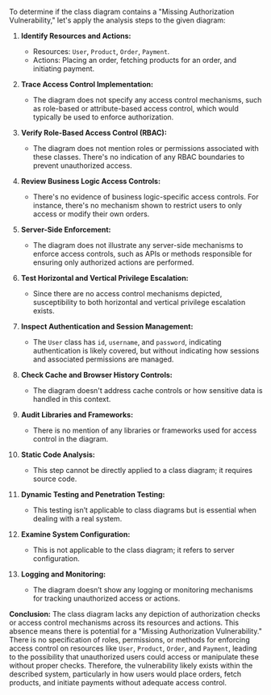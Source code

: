 To determine if the class diagram contains a "Missing Authorization Vulnerability," let's apply the analysis steps to the given diagram:

1. **Identify Resources and Actions:**
   - Resources: `User`, `Product`, `Order`, `Payment`.
   - Actions: Placing an order, fetching products for an order, and initiating payment.

2. **Trace Access Control Implementation:**
   - The diagram does not specify any access control mechanisms, such as role-based or attribute-based access control, which would typically be used to enforce authorization.

3. **Verify Role-Based Access Control (RBAC):**
   - The diagram does not mention roles or permissions associated with these classes. There's no indication of any RBAC boundaries to prevent unauthorized access.

4. **Review Business Logic Access Controls:**
   - There's no evidence of business logic-specific access controls. For instance, there's no mechanism shown to restrict users to only access or modify their own orders.

5. **Server-Side Enforcement:**
   - The diagram does not illustrate any server-side mechanisms to enforce access controls, such as APIs or methods responsible for ensuring only authorized actions are performed.

6. **Test Horizontal and Vertical Privilege Escalation:**
   - Since there are no access control mechanisms depicted, susceptibility to both horizontal and vertical privilege escalation exists.

7. **Inspect Authentication and Session Management:**
   - The `User` class has `id`, `username`, and `password`, indicating authentication is likely covered, but without indicating how sessions and associated permissions are managed.

8. **Check Cache and Browser History Controls:**
   - The diagram doesn't address cache controls or how sensitive data is handled in this context.

9. **Audit Libraries and Frameworks:**
   - There is no mention of any libraries or frameworks used for access control in the diagram.

10. **Static Code Analysis:**
    - This step cannot be directly applied to a class diagram; it requires source code.

11. **Dynamic Testing and Penetration Testing:**
    - This testing isn’t applicable to class diagrams but is essential when dealing with a real system.

12. **Examine System Configuration:**
    - This is not applicable to the class diagram; it refers to server configuration.

13. **Logging and Monitoring:**
    - The diagram doesn’t show any logging or monitoring mechanisms for tracking unauthorized access or actions.

**Conclusion:**
The class diagram lacks any depiction of authorization checks or access control mechanisms across its resources and actions. This absence means there is potential for a "Missing Authorization Vulnerability." There is no specification of roles, permissions, or methods for enforcing access control on resources like `User`, `Product`, `Order`, and `Payment`, leading to the possibility that unauthorized users could access or manipulate these without proper checks. Therefore, the vulnerability likely exists within the described system, particularly in how users would place orders, fetch products, and initiate payments without adequate access control.